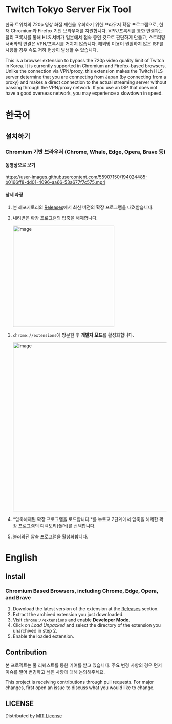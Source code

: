 # Twitch Tokyo Server Fix Tool
한국 트위치의 720p 영상 화질 제한을 우회하기 위한 브라우저 확장 프로그램으로, 현재 Chromium과 Firefox 기반 브라우저를 지원합니다.
VPN/프록시를 통한 연결과는 달리 프록시를 통해 HLS 서버가 일본에서 접속 중인 것으로 판단하게 만들고, 스트리밍 서버와의 연결은 VPN/프록시를 거치지 않습니다.
해외망 이용이 원활하지 않은 ISP를 사용할 경우 속도 저하 현상이 발생할 수 있습니다.

This is a browser extension to bypass the 720p video quality limit of Twitch in Korea. It is currently supported in Chromium and Firefox-based browsers.
Unlike the connection via VPN/proxy, this extension makes the Twitch HLS server determine that you are connecting from Japan (by connecting from a proxy) and makes a direct connection to the actual streaming server without passing through the VPN/proxy network.
If you use an ISP that does not have a good overseas network, you may experience a slowdown in speed.

# 한국어
## 설치하기
### Chromium 기반 브라우저 (Chrome, Whale, Edge, Opera, Brave 등)
#### 동영상으로 보기
https://user-images.githubusercontent.com/55907150/194024485-b0166ff8-dd01-4096-aa66-53a677f7c575.mp4

#### 상세 과정
1. 본 레포지토리의 [Releases](https://github.com/Kwabang/Twitch-Tokyo-Server-Fix-Tool/releases)에서 최신 버전의 확장 프로그램을 내려받습니다.
2. 내려받은 확장 프로그램의 압축을 해제합니다.
    
    <img width="316" alt="image" src="https://user-images.githubusercontent.com/55907150/194024969-f3feac42-e818-47dc-8212-99d5df193f1c.png">
3. `chrome://extensions`에 방문한 후 **개발자 모드**를 활성화합니다.
    
    <img width="526" alt="image" src="https://user-images.githubusercontent.com/55907150/194025201-4c4de73d-e981-4f76-a9d6-0400d76de0b6.png">
5. *압축해제된 확장 프로그램을 로드합니다.*를 누르고 2단계에서 압축을 해제한 확장 프로그램의 디렉토리(폴더)를 선택합니다.
6. 불러와진 압축 프로그램을 활성화합니다.

# English
## Install
### Chromium Based Browsers, including Chrome, Edge, Opera, and Brave
1. Download the latest version of the extension at the [Releases](https://github.com/Kwabang/Twitch-Tokyo-Server-Fix-Tool/releases) section.
2. Extract the archived extension you just downloaded.
3. Visit `chrome://extensions` and enable **Developer Mode**.
4. Click on *Load Unpacked* and select the directory of the extension you unarchived in step 2.
5. Enable the loaded extension.

## Contribution
본 프로젝트는 풀 리퀘스트를 통한 기여를 받고 있습니다.
주요 변경 사항의 경우 먼저 이슈를 열어 변경하고 싶은 사항에 대해 논의해주세요.

This project is receiving contributions through pull requests.
For major changes, first open an issue to discuss what you would like to change.

## LICENSE
Distributed by [MIT License](https://github.com/Kwabang/Twitch-Tokyo-Server-Fix-Tool/blob/main/LICENSE)
